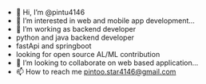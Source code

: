 - 👋 Hi, I’m @pintu4146
- 👀 I’m interested in web and mobile app development...
- 🌱 I’m working as backend developer
- python and java backend developer
- fastApi and springboot
- looking for open source AL/ML contribution 
- 💞️ I’m looking to collaborate on web based application...
- 📫 How to reach me pintoo.star4146@gmail.com

<!---
pintu4146/pintu4146 is a ✨ special ✨ repository because its `README.md` (this file) appears on your GitHub profile.
You can click the Preview link to take a look at your changes.
--->
